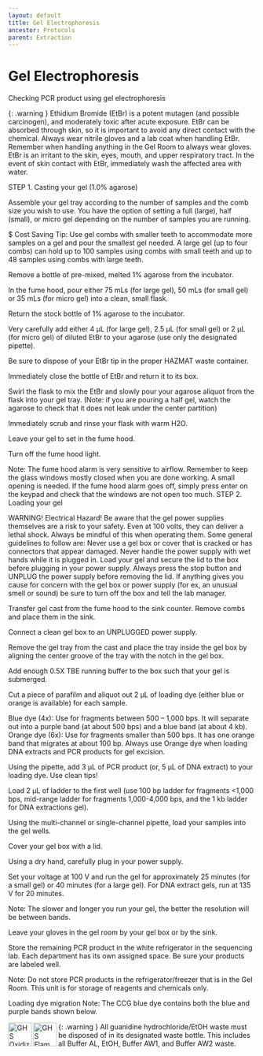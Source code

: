 ```yaml
---
layout: default
title: Gel Electrophoresis
ancestor: Protocols
parent: Extraction
---
```


# Gel Electrophoresis

Checking PCR product using gel electrophoresis

{: .warning }
Ethidium Bromide (EtBr) is a potent mutagen (and possible carcinogen), and moderately toxic after acute exposure. EtBr can be absorbed through skin, so it is important to avoid any direct contact with the chemical. Always wear nitrile gloves and a lab coat when handling EtBr. Remember when handling anything in the Gel Room to always wear gloves. EtBr is an irritant to the skin, eyes, mouth, and upper respiratory tract. In the event of skin contact with EtBr, immediately wash the affected area with water.


STEP 1. Casting your gel (1.0% agarose)

Assemble your gel tray according to the number of samples and the comb size you wish to use. You have the option of setting a full (large), half (small), or micro gel depending on the number of samples you are running.

$ Cost Saving Tip: Use gel combs with smaller teeth to accommodate more samples on a gel and pour the smallest gel needed. A large gel (up to four combs) can hold up to 100 samples using combs with small teeth and up to 48 samples using combs with large teeth.

Remove a bottle of pre-mixed, melted 1% agarose from the incubator.

In the fume hood, pour either 75 mLs (for large gel), 50 mLs (for small gel) or 35 mLs (for micro gel) into a clean, small flask.

Return the stock bottle of 1% agarose to the incubator.

Very carefully add either 4 µL (for large gel), 2.5 µL (for small gel) or 2 µL (for micro gel) of diluted EtBr to your agarose (use only the designated pipette).

Be sure to dispose of your EtBr tip in the proper HAZMAT waste container.

Immediately close the bottle of EtBr and return it to its box.

Swirl the flask to mix the EtBr and slowly pour your agarose aliquot from the flask into your gel tray. (Note: if you are pouring a half gel, watch the agarose to check that it does not leak under the center partition)

Immediately scrub and rinse your flask with warm H2O.

 Leave your gel to set in the fume hood.

Turn off the fume hood light.

Note: The fume hood alarm is very sensitive to airflow. Remember to keep the glass windows mostly closed when you are done working. A small opening is needed. If the fume hood alarm goes off, simply press enter on the keypad and check that the windows are not open too much.
STEP 2. Loading your gel

WARNING! Electrical Hazard!
Be aware that the gel power supplies themselves are a risk to your safety. Even at 100 volts, they can deliver a lethal shock. Always be mindful of this when operating them. Some general guidelines to follow are:
Never use a gel box or cover that is cracked or has connectors that appear damaged.
Never handle the power supply with wet hands while it is plugged in.
Load your gel and secure the lid to the box before plugging in your power supply.
Always press the stop button and UNPLUG the power supply before removing the lid.
If anything gives you cause for concern with the gel box or power supply (for ex, an unusual smell or sound) be sure to turn off the box and tell the lab manager. 


Transfer gel cast from the fume hood to the sink counter. Remove combs and place them in the sink.

Connect a clean gel box to an UNPLUGGED power supply.

Remove the gel tray from the cast and place the tray inside the gel box by aligning the center groove of the tray with the notch in the gel box.

Add enough 0.5X TBE running buffer to the box such that your gel is submerged.

Cut a piece of parafilm and aliquot out 2 µL of loading dye (either blue or orange is available) for each sample.

Blue dye (4x): Use for fragments between 500 – 1,000 bps. It will separate out into a purple band (at about 500 bps) and a blue band (at about 4 kb).
Orange dye (6x): Use for fragments smaller than 500 bps. It has one orange band that migrates at about 100 bp. Always use Orange dye when loading DNA extracts and PCR products for gel excision.

Using the pipette, add 3 µL of PCR product (or, 5 µL of DNA extract) to your loading dye. Use clean tips!

Load 2 µL of ladder to the first well (use 100 bp ladder for fragments <1,000 bps, mid-range ladder for fragments 1,000-4,000 bps, and the 1 kb ladder for DNA extractions gel).

Using the multi-channel or single-channel pipette, load your samples into the gel wells.

Cover your gel box with a lid.

 Using a dry hand, carefully plug in your power supply.

 Set your voltage at 100 V and run the gel for approximately 25 minutes (for a small gel) or 40 minutes (for a large gel). For DNA extract gels, run at 135 V for 20 minutes.

Note: The slower and longer you run your gel, the better the resolution will be between bands. 

 Leave your gloves in the gel room by your gel box or by the sink. 

 Store the remaining PCR product in the white refrigerator in the sequencing lab. Each department has its own assigned space. Be sure your products are labeled well.

Note: Do not store PCR products in the refrigerator/freezer that is in the Gel Room. This unit is for storage of reagents and chemicals only.


Loading dye migration
Note: The CCG blue dye contains both the blue and purple bands shown below.



{: .warning }
<img src='https://github.com/CCG-CAS/gh-pages/blob/main/assets/GHS-oxidizing.png?raw=true'
    alt="GHS Oxidizing" 
    width='48'
    align='left'>
<img src='https://github.com/CCG-CAS/gh-pages/blob/main/assets/GHS-flammable.png?raw=true'
    alt='GHS Flammable'
    width="48"
    align='left'>
All guanidine hydrochloride/EtOH waste must be disposed of in its designated waste bottle. This includes all Buffer AL, EtOH, Buffer AW1, and Buffer AW2 waste.



